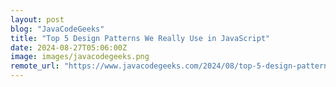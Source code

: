 ```yaml
---
layout: post
blog: "JavaCodeGeeks"
title: "Top 5 Design Patterns We Really Use in JavaScript"
date: 2024-08-27T05:06:00Z
image: images/javacodegeeks.png
remote_url: "https://www.javacodegeeks.com/2024/08/top-5-design-patterns-we-really-use-in-javascript.html"
---
```

